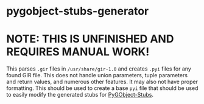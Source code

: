 # pygobject-stubs-generator

# NOTE: THIS IS UNFINISHED AND REQUIRES MANUAL WORK!

This parses `.gir` files in `/usr/share/gir-1.0` and creates `.pyi` files for any found GIR file. This does not handle union parameters, tuple parameters and return values, and numerous other features. It may also not have proper formatting. This should be used to create a base `pyi` file that should be used to easily modify the generated stubs for [PyGObject-Stubs](https://github.com/pygobject/pygobject-stubs).

